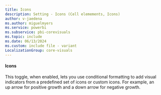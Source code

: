 ```yaml
---
title: Icons
description: Setting - Icons (Cell elemements, Icons)
author: v-jaedena
ms.author: miguelmyers
ms.service: powerbi
ms.subservice: pbi-corevisuals
ms.topic: include
ms.date: 06/13/2024
ms.custom: include file - variant
LocalizationGroup: core-visuals
---
```

#### Icons

This toggle, when enabled, lets you use conditional formatting to add visual indicators from a predefined set of icons or custom icons. For example, an up arrow for positive growth and a down arrow for negative growth.
